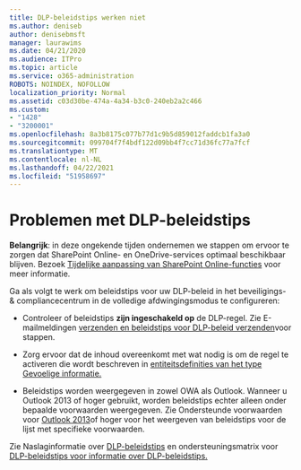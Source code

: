 ```yaml
---
title: DLP-beleidstips werken niet
ms.author: deniseb
author: denisebmsft
manager: laurawims
ms.date: 04/21/2020
ms.audience: ITPro
ms.topic: article
ms.service: o365-administration
ROBOTS: NOINDEX, NOFOLLOW
localization_priority: Normal
ms.assetid: c03d30be-474a-4a34-b3c0-240eb2a2c466
ms.custom:
- "1428"
- "3200001"
ms.openlocfilehash: 8a3b8175c077b77d1c9b5d859012faddcb1fa3a0
ms.sourcegitcommit: 099704f7f4bdf122d09bb4f7cc71d36fc77a7fcf
ms.translationtype: MT
ms.contentlocale: nl-NL
ms.lasthandoff: 04/22/2021
ms.locfileid: "51958697"
---
```

# <a name="dlp-policy-tip-issues"></a>Problemen met DLP-beleidstips

**Belangrijk**: in deze ongekende tijden ondernemen we stappen om ervoor te zorgen dat SharePoint Online- en OneDrive-services optimaal beschikbaar blijven. Bezoek [Tijdelijke aanpassing van SharePoint Online-functies](https://aka.ms/ODSPAdjustments) voor meer informatie.

Ga als volgt te werk om beleidstips voor uw DLP-beleid in het beveiligings- & compliancecentrum in de volledige afdwingingsmodus te configureren:

- Controleer of beleidstips **zijn ingeschakeld op** de DLP-regel. Zie E-mailmeldingen [verzenden en beleidstips voor DLP-beleid verzenden](https://docs.microsoft.com/microsoft-365/compliance/use-notifications-and-policy-tips)voor stappen.

- Zorg ervoor dat de inhoud overeenkomt met wat nodig is om de regel te activeren die wordt beschreven in [entiteitsdefinities van het type Gevoelige informatie.](https://docs.microsoft.com/microsoft-365/compliance/sensitive-information-type-entity-definitions)

- Beleidstips worden weergegeven in zowel OWA als Outlook. Wanneer u Outlook 2013 of hoger gebruikt, worden beleidstips echter alleen onder bepaalde voorwaarden weergegeven. Zie Ondersteunde voorwaarden voor [Outlook 2013](https://docs.microsoft.com/microsoft-365/compliance/use-notifications-and-policy-tips)of hoger voor het weergeven van beleidstips voor de lijst met specifieke voorwaarden.

Zie Naslaginformatie over [DLP-beleidstips](https://docs.microsoft.com/microsoft-365/compliance/dlp-policy-tips-reference?view=o365-worldwide#support-matrix-for-dlp-policy-tips-across-microsoft-apps) en ondersteuningsmatrix voor [DLP-beleidstips voor informatie over DLP-beleidstips.](https://docs.microsoft.com/microsoft-365/compliance/dlp-policy-tips-reference?view=o365-worldwide#support-matrix-for-dlp-policy-tips-across-microsoft-apps)